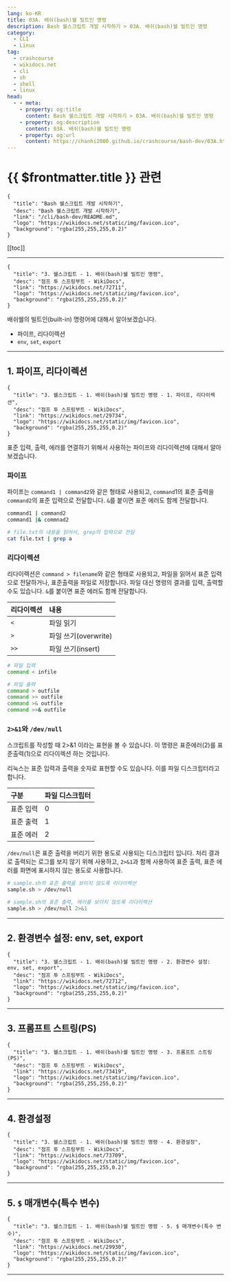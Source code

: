 ```yaml
---
lang: ko-KR
title: 03A. 배쉬(bash)쉘 빌트인 명령
description: Bash 쉘스크립트 개발 시작하기 > 03A. 배쉬(bash)쉘 빌트인 명령
category:
  - CLI
  - Linux
tag: 
  - crashcourse
  - wikidocs.net
  - cli
  - sh
  - shell
  - linux
head:
  - - meta:
    - property: og:title
      content: Bash 쉘스크립트 개발 시작하기 > 03A. 배쉬(bash)쉘 빌트인 명령
    - property: og:description
      content: 03A. 배쉬(bash)쉘 빌트인 명령
    - property: og:url
      content: https://chanhi2000.github.io/crashcourse/bash-dev/03A.html
---
```


# {{ $frontmatter.title }} 관련

```component VPCard
{
  "title": "Bash 쉘스크립트 개발 시작하기",
  "desc": "Bash 쉘스크립트 개발 시작하기",
  "link": "/cli/bash-dev/README.md",
  "logo": "https://wikidocs.net/static/img/favicon.ico",
  "background": "rgba(255,255,255,0.2)"
}
```

[[toc]]

---

```component VPCard
{
  "title": "3. 쉘스크립트 - 1. 배쉬(bash)쉘 빌트인 명령",
  "desc": "점프 투 스프링부트 - WikiDocs",
  "link": "https://wikidocs.net/72711",
  "logo": "https://wikidocs.net/static/img/favicon.ico",
  "background": "rgba(255,255,255,0.2)"
}
```

배쉬쉘의 빌트인(built-in) 명령어에 대해서 알아보겠습니다.

- 파이프, 리다이렉션
- `env`, `set`, `export`

---

## 1. 파이프, 리다이렉션

```component VPCard
{
  "title": "3. 쉘스크립트 - 1. 배쉬(bash)쉘 빌트인 명령 - 1. 파이프, 리다이렉션",
  "desc": "점프 투 스프링부트 - WikiDocs",
  "link": "https://wikidocs.net/29734",
  "logo": "https://wikidocs.net/static/img/favicon.ico",
  "background": "rgba(255,255,255,0.2)"
}
```

표준 입력, 출력, 에러를 연결하기 위해서 사용하는 파이프와 리다이렉션에 대해서 알아보겠습니다.

### 파이프

파이프는 `command1 | command2`와 같은 형태로 사용되고, `command`1의 표준 출력을 `command2`의 표준 입력으로 전달합니다. `&`를 붙이면 표준 에러도 함께 전달합니다.

```sh
command1 | command2
command1 |& commnad2

# file.txt의 내용을 읽어서, grep의 입력으로 전달 
cat file.txt | grep a
```

### 리다이렉션

리다이렉션은 `command > filename`와 같은 형태로 사용되고, 파일을 읽어서 표준 입력으로 전달하거나, 표준출력을 파일로 저장합니다. 파일 대신 명령의 결과를 입력, 출력할 수도 있습니다. `&`를 붙이면 표준 에러도 함께 전달합니다.

| 리다이렉션 | 내용 |
| :--- | :--- |
| `<` | 파일 읽기 |
| `>` | 파일 쓰기(overwrite) |
| `>>` | 파일 쓰기(insert) |

```sh
# 파일 입력
command < infile

# 파일 출력 
command > outfile
command >> outfile
command >& outfile
command >>& outfile
```

### `2>&1`와 `/dev/null`

스크립트를 작성할 때 2>&1 이라는 표현을 볼 수 있습니다. 이 명령은 표준에러(2)를 표준출력(1)으로 리다이렉션 하는 것입니다.

리눅스는 표준 입력과 출력을 숫자로 표현할 수도 있습니다. 이를 파일 디스크립터라고 합니다.

| 구분 | 파일 디스크립터 |
| :--- | :--- |
| 표준 입력 | 0 |
| 표준 출력 | 1 |
| 표준 에러 | 2 |

`/dev/null`은 표준 출력을 버리기 위한 용도로 사용되는 디스크립터 입니다. 처리 결과로 출력되는 로그를 보지 않기 위해 사용하고, `2>&1`과 함께 사용하여 표준 출력, 표준 에러를 화면에 표시하지 않는 용도로 사용합니다.

```sh
# sample.sh의 표준 출력을 보이지 않도록 리다이렉션 
sample.sh > /dev/null

# sample.sh의 표준 출력, 에러를 보이지 않도록 리다이렉션 
sample.sh > /dev/null 2>&1
```

---

## 2. 환경변수 설정: env, set, export

```component VPCard
{
  "title": "3. 쉘스크립트 - 1. 배쉬(bash)쉘 빌트인 명령 - 2. 환경변수 설정: env, set, export",
  "desc": "점프 투 스프링부트 - WikiDocs",
  "link": "https://wikidocs.net/72712",
  "logo": "https://wikidocs.net/static/img/favicon.ico",
  "background": "rgba(255,255,255,0.2)"
}
```

<!-- TODO: 작성 -->

---

## 3. 프롬프트 스트링(PS)

```component VPCard
{
  "title": "3. 쉘스크립트 - 1. 배쉬(bash)쉘 빌트인 명령 - 3. 프롬프트 스트링(PS)",
  "desc": "점프 투 스프링부트 - WikiDocs",
  "link": "https://wikidocs.net/73419",
  "logo": "https://wikidocs.net/static/img/favicon.ico",
  "background": "rgba(255,255,255,0.2)"
}
```

<!-- TODO: 작성 -->

---

## 4. 환경설정

```component VPCard
{
  "title": "3. 쉘스크립트 - 1. 배쉬(bash)쉘 빌트인 명령 - 4. 환경설정",
  "desc": "점프 투 스프링부트 - WikiDocs",
  "link": "https://wikidocs.net/73709",
  "logo": "https://wikidocs.net/static/img/favicon.ico",
  "background": "rgba(255,255,255,0.2)"
}
```

<!-- TODO: 작성 -->

---

## 5. `$` 매개변수(특수 변수)

```component VPCard
{
  "title": "3. 쉘스크립트 - 1. 배쉬(bash)쉘 빌트인 명령 - 5. $ 매개변수(특수 변수)",
  "desc": "점프 투 스프링부트 - WikiDocs",
  "link": "https://wikidocs.net/29930",
  "logo": "https://wikidocs.net/static/img/favicon.ico",
  "background": "rgba(255,255,255,0.2)"
}
```

<!-- TODO: 작성 -->

---
